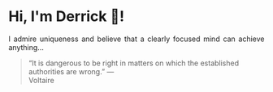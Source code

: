 # Hi, I'm Derrick 👋!
<p align="justify">I admire uniqueness and believe that a clearly focused mind can achieve anything...</p> 
<!-- #quote-start -->
<blockquote>&ldquo;It is dangerous to be right in matters on which the established authorities are wrong.&rdquo; &mdash; <footer>Voltaire</footer></blockquote>
<!-- #quote-end -->
